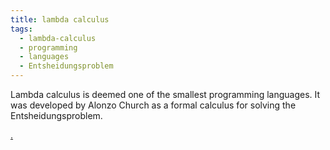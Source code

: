```yaml
---
title: lambda calculus
tags:
  - lambda-calculus
  - programming 
  - languages
  - Entsheidungsproblem
---
```


Lambda calculus is deemed one of the smallest programming languages. It was developed by Alonzo Church as a formal calculus for solving the Entsheidungsproblem.

[.](zquery://search?tag=lambda-calculus&linkTheme=withDate)
